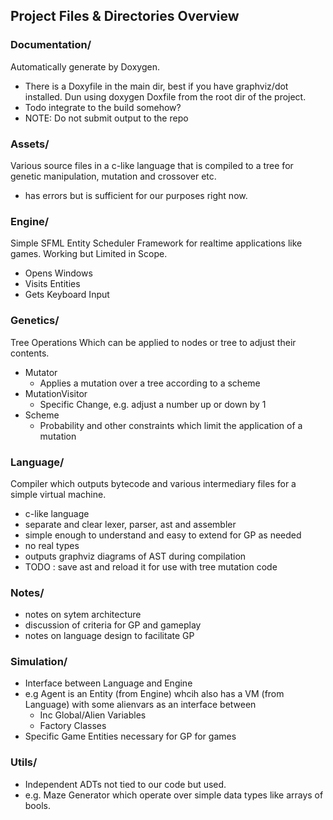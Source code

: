 
## Project Files & Directories Overview

### Documentation/

Automatically generate by Doxygen.
 - There is a Doxyfile in the main dir, best if you have graphviz/dot installed. Dun using doxygen Doxfile from the root dir of the project.
 - Todo integrate to the build somehow?
 - NOTE: Do not submit output to the repo

### Assets/

Various source files in a c-like language that is compiled to a tree for genetic manipulation, mutation and crossover etc.
 - has errors but is sufficient for our purposes right now.

### Engine/

Simple SFML Entity Scheduler Framework for realtime applications like games. Working but Limited in Scope.
 - Opens Windows
 - Visits Entities
 - Gets Keyboard Input

### Genetics/

Tree Operations Which can be applied to nodes or tree to adjust their contents.
 - Mutator
     - Applies a mutation over a tree according to a scheme
 - MutationVisitor
     - Specific Change, e.g. adjust a number up or down by 1
 - Scheme
     - Probability and other constraints which limit the application of a mutation

 ### Language/

Compiler which outputs bytecode and various intermediary files for a simple virtual machine.
 - c-like language
 - separate and clear lexer, parser, ast and assembler
 - simple enough to understand and easy to extend for GP as needed
 - no real types
 - outputs graphviz diagrams of AST during compilation
 - TODO : save ast and reload it for use with tree mutation code

 ### Notes/

 - notes on sytem architecture
 - discussion of criteria for GP and gameplay
 - notes on language design to facilitate GP

 ### Simulation/

 - Interface between Language and Engine
 - e.g Agent is an Entity (from Engine) whcih also has a VM (from Language) with some alienvars as an interface between
    - Inc Global/Alien Variables
    - Factory Classes
 - Specific Game Entities necessary for GP for games

### Utils/

- Independent ADTs not tied to our code but used.
- e.g. Maze Generator which operate over simple data types like arrays of bools.


